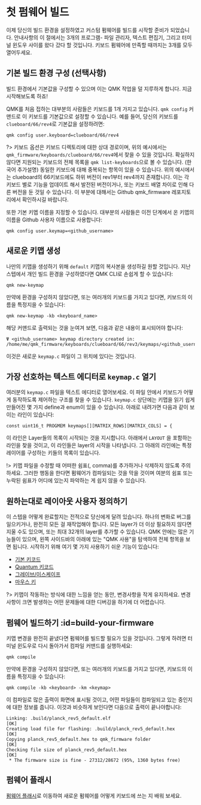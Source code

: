 # 첫 펌웨어 빌드

이제 당신의 빌드 환경을 설정하였고 커스텀 펌웨어를 빌드를 시작할 준비가 되었습니다. 안내사항의 이 절에서는 3개의 프로그램- 파일 관리자, 텍스트 편집기, 그리고 터미널 윈도우 사이를 왔다 갔다 할 것입니다. 키보드 펌웨어에 만족할 때까지는 3개를 모두 열어두세요.

## 기본 빌드 환경 구성 (선택사항)

빌드 환경에서 기본값을 구성할 수 있으며 이는 QMK 작업을 덜 지루하게 합니다. 지금 시작해보도록 하죠!

QMK를 처음 접하는 대부분의 사람들은 키보드를 1개 가지고 있습니다. `qmk config` 커맨드로 이 키보드를 기본값으로 설정할 수 있습니다. 예를 들어, 당신의 키보드를 `clueboard/66/rev4`로 기본값을 설정하려면:

    qmk config user.keyboard=clueboard/66/rev4

?> 키보드 옵션은 키보드 디렉토리에 대한 상대 경로이며, 위의 예시에서는 `qmk_firmware/keyboards/clueboard/66/rev4`에서 찾을 수 있을 것입니다. 확실하지 않다면 지원되는 키보드의 전체 목록을 `qmk list-keyboards`으로 볼 수 있습니다. (한국어 추가설명) 동일한 키보드에 대해 중복되는 항목이 있을 수 있습니다. 위의 예시에서는 clueboard의 66키보드에도 하위 버전이 rev1부터 rev4까지 존재합니다. 이는 각 키보드 별로 기능을 업데이트 해서 발전된 버전이거나, 또는 키보드 배열 차이로 인해 다른 버전을 둔 것일 수 있습니다. 이 부분에 대해서는 Github qmk_firmware 레포지토리에서 확인하시길 바랍니다.

또한 기본 키멥 이름을 지정할 수 있습니다. 대부분의 사람들은 이전 단계에서 온 키맵의 이름을 Github 사용자 이름으로 사용합니다:

    qmk config user.keymap=<github_username>

## 새로운 키맵 생성

나만의 키맵을 생성하기 위해 `default` 키맵의 복사본을 생성하길 원할 것입니다. 지난 스텝에서 개인 빌드 환경을 구성하였다면 QMK CLI로 손쉽게 할 수 있습니다:

    qmk new-keymap

만약에 환경을 구성하지 않았다면, 또는 여러개의 키보드를 가지고 있다면, 키보드의 이름을 특정지을 수 있습니다:

    qmk new-keymap -kb <keyboard_name>

해당 커맨드로 출력되는 것을 눈여겨 보면, 다음과 같은 내용이 표시되어야 합니다:

    Ψ <github_username> keymap directory created in: /home/me/qmk_firmware/keyboards/clueboard/66/rev3/keymaps/<github_username>

이것은 새로운 `keymap.c` 파일이 그 위치에 있다는 것입니다.

## 가장 선호하는 텍스트 에디터로 `keymap.c` 열기

여러분의 `keymap.c` 파일을 텍스트 에디터로 열어보세요. 이 파일 안에서 키보드가 어떻게 동작하도록 제어하는 구조를 찾을 수 있습니다. `keymap.c` 상단에는 키맵을 읽기 쉽게 만들어진 몇 가지 define과 enum이 있을 수 있습니다. 아래로 내려가면 다음과 같이 보이는 라인이 있습니다:

    const uint16_t PROGMEM keymaps[][MATRIX_ROWS][MATRIX_COLS] = {

이 라인은 Layer들의 목록이 시작되는 것을 지시합니다. 아래에서 `LAYOUT` 을 포함하는 라인을 찾을 것이고, 이 라인들은 layer의 시작을 나타냅니다. 그 아래의 라인에는 특정 레이어를 구성하는 키들의 목록이 있습니다.

!> 키맵 파일을 수정할 때 어떠한 쉼표(, comma)를 추가하거나 삭제하지 않도록 주의하세요. 그러한 행동을 한다면 펌웨어가 컴파일되는 것을 막을 것이며 여분의 쉼표 또는 누락된 쉼표가 어디에 있는지 파악하는 게 쉽지 않을 수 있습니다.

## 원하는대로 레이아웃 사용자 정의하기

이 스텝을 어떻게 완료할지는 전적으로 당신에게 달려 있습니다. 하나의 변화로 버그를 일으키거나, 완전히 모든 걸 재작업해야 합니다. 모든 layer가 더 이상 필요하지 않다면 지울 수도 있으며, 또는 최대 32개의 layer를 추가할 수 있습니다. QMK 안에는 많은 기능들이 있으며, 왼쪽 사이드바의 아래에 있는 "QMK 사용"을 탐색하여 전체 항목을 보면 됩니다. 시작하기 위해 여기 몇 가지 사용하기 쉬운 기능이 있습니다:

* [기본 키코드](keycodes_basic.md)
* [Quantum 키코드](quantum_keycodes.md)
* [그레이브/이스케이프](feature_grave_esc.md)
* [마우스 키](feature_mouse_keys.md)

?> 키맵이 작동하는 방식에 대한 느낌을 얻는 동안, 변경사항을 작게 유지하세요. 변경사항이 크면 발생하는 어떤 문제들에 대한 디버깅을 하기에 더 어렵습니다.

## 펌웨어 빌드하기 :id=build-your-firmware

키맵 변경을 완전히 끝냈다면 펌웨어를 빌드할 필요가 있을 것입니다. 그렇게 하려면 터미널 윈도우로 다시 돌아가서 컴파일 커맨드를 실행하세요:

    qmk compile
    
만약에 환경을 구성하지 않았다면, 또는 여러개의 키보드를 가지고 있다면, 키보드의 이름을 특정지을 수 있습니다:

    qmk compile -kb <keyboard> -km <keymap>

이 컴파일로 많은 출력이 화면에 표시될 것이고, 어떤 파일들이 컴파일되고 있는 중인지에 대한 정보를 줍니다. 이것과 비슷하게 보인다면 다음으로 출력이 끝나야합니다:

```
Linking: .build/planck_rev5_default.elf                                                             [OK]
Creating load file for flashing: .build/planck_rev5_default.hex                                     [OK]
Copying planck_rev5_default.hex to qmk_firmware folder                                              [OK]
Checking file size of planck_rev5_default.hex                                                       [OK]
 * The firmware size is fine - 27312/28672 (95%, 1360 bytes free)
```

## 펌웨어 플래시

[펌웨어 플래시](newbs_flashing.md)로 이동하여 새로운 펌웨어를 어떻게 키보드에 쓰는 지 배워 보세요.
